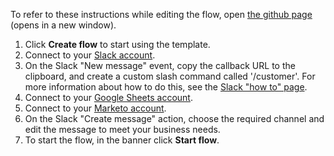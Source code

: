 To refer to these instructions while editing the flow, open [the github page](https://github.com/ot4i/app-connect-templates/blob/master/resources/markdown/Create%20new%20leads%20in%20Marketo%20by%20capturing%20lead%20names%20and%20details%20in%20Slack_instructions.md) (opens in a new window).

1. Click **Create flow** to start using the template.
1. Connect to your [Slack account](http://ibm.biz/aasslack).
1. On the Slack "New message" event, copy the callback URL to the clipboard, and create a custom slash command called '/customer'. For more information about how to do this, see the [Slack "how to" page](http://ibm.biz/aasslack#considerations).
1. Connect to your [Google Sheets account](http://ibm.biz/aasgsheets).
1. Connect to your [Marketo account](http://ibm.biz/appconnect-marketo).
1. On the Slack "Create message" action, choose the required channel and edit the message to meet your business needs.
1. To start the flow, in the banner click **Start flow**.
